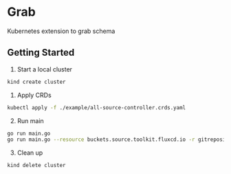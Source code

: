 # Grab
Kubernetes extension to grab schema

## Getting Started

1. Start a local cluster

```bash
kind create cluster
```

1. Apply CRDs

```bash
kubectl apply -f ./example/all-source-controller.crds.yaml
```

2. Run main

```bash
go run main.go
go run main.go --resource buckets.source.toolkit.fluxcd.io -r gitrepositories.source.toolkit.fluxcd.io
```

3. Clean up

```bash
kind delete cluster
```

